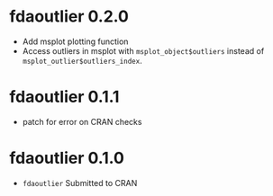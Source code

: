 # fdaoutlier 0.2.0
* Add msplot plotting function
* Access outliers in msplot with `msplot_object$outliers` instead of `msplot_outlier$outliers_index`.

# fdaoutlier 0.1.1
* patch for error on CRAN checks

# fdaoutlier 0.1.0
* `fdaoutlier` Submitted to CRAN
